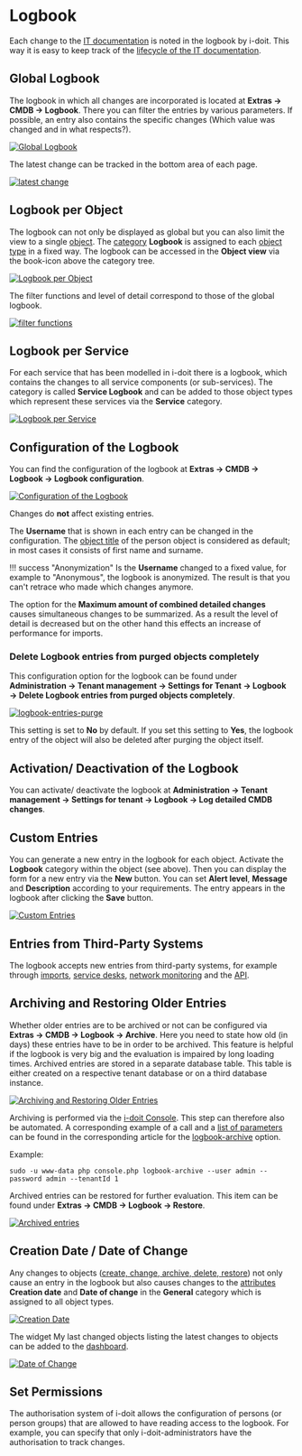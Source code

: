 # Logbook

Each change to the [IT documentation](../glossary.md) is noted in the logbook by i-doit. This way it is easy to keep track of the [lifecycle of the IT documentation](./life-and-documentation-cycle.md).

## Global Logbook

The logbook in which all changes are incorporated is located at **Extras → CMDB → Logbook**. There you can filter the entries by various parameters. If possible, an entry also contains the specific changes (Which value was changed and in what respects?).

[![Global Logbook](../assets/images/en/basics/logbook/1-lb.png)](../assets/images/en/basics/logbook/1-lb.png)

The latest change can be tracked in the bottom area of each page.

[![latest change](../assets/images/en/basics/logbook/2-lb.png)](../assets/images/en/basics/logbook/2-lb.png)

## Logbook per Object

The logbook can not only be displayed as global but you can also limit the view to a single [object](../glossary.md). The [category](../glossary.md) **Logbook** is assigned to each [object type](../glossary.md) in a fixed way. The logbook can be accessed in the **Object view** via the book-icon above the category tree.

[![Logbook per Object](../assets/images/en/basics/logbook/3-lb.png)](../assets/images/en/basics/logbook/3-lb.png)

The filter functions and level of detail correspond to those of the global logbook.

[![filter functions](../assets/images/en/basics/logbook/4-lb.png)](../assets/images/en/basics/logbook/4-lb.png)

## Logbook per Service

For each service that has been modelled in i-doit there is a logbook, which contains the changes to all service components (or sub-services). The category is called **Service Logbook** and can be added to those object types which represent these services via the **Service** category.

[![Logbook per Service](../assets/images/en/basics/logbook/5-lb.png)](../assets/images/en/basics/logbook/5-lb.png)

## Configuration of the Logbook

You can find the configuration of the logbook at **Extras → CMDB → Logbook → Logbook configuration**.

[![Configuration of the Logbook](../assets/images/en/basics/logbook/6-lb.png)](../assets/images/en/basics/logbook/6-lb.png)

Changes do **not** affect existing entries.

The **Username** that is shown in each entry can be changed in the configuration. The [object title](../glossary.md) of the person object is considered as default; in most cases it consists of first name and surname.

!!! success "Anonymization"
    Is the **Username** changed to a fixed value, for example to "Anonymous", the logbook is anonymized. The result is that you can't retrace who made which changes anymore.

The option for the **Maximum amount of combined detailed changes** causes simultaneous changes to be summarized. As a result the level of detail is decreased but on the other hand this effects an increase of performance for imports.

### Delete Logbook entries from purged objects completely

This configuration option for the logbook can be found under **Administration → Tenant management → Settings for Tenant → Logbook → Delete Logbook entries from purged objects completely**.

[![logbook-entries-purge](../assets/images/en/basics/logbook/12-lb.png)](../assets/images/en/basics/logbook/12-lb.png)

This setting is set to **No** by default. If you set this setting to **Yes**, the logbook entry of the object will also be deleted after purging the object itself.

## Activation/ Deactivation of the Logbook

You can activate/ deactivate the logbook at **Administration → Tenant management → Settings for tenant → Logbook → Log detailed CMDB changes**.

## Custom Entries

You can generate a new entry in the logbook for each object. Activate the **Logbook** category within the object (see above). Then you can display the form for a new entry via the **New** button. You can set  **Alert level**, **Message** and **Description** according to your requirements. The entry appears in the logbook after clicking the **Save** button.

[![Custom Entries](../assets/images/en/basics/logbook/7-lb.png)](../assets/images/en/basics/logbook/7-lb.png)

## Entries from Third-Party Systems

The logbook accepts new entries from third-party systems, for example through [imports](../consolidate-data/index.md), [service desks](../evaluation/cmdb-explorer/index.md), [network monitoring](../automation-and-integration/network-monitoring/index.md) and the [API](../i-doit-pro-add-ons/api/index.md).

## Archiving and Restoring Older Entries

Whether older entries are to be archived or not can be configured via **Extras → CMDB → Logbook → Archive**. Here you need to state how old (in days) these entries have to be in order to be archived. This feature is helpful if the logbook is very big and the evaluation is impaired by long loading times. Archived entries are stored in a separate database table. This table is either created on a respective tenant database or on a third database instance.

[![Archiving and Restoring Older Entries](../assets/images/en/basics/logbook/8-lb.png)](../assets/images/en/basics/logbook/8-lb.png)

Archiving is performed via the [i-doit Console](../i-doit-pro-add-ons/api/index.md). This step can therefore also be automated. A corresponding example of a call and a [list of parameters](../automation-and-integration/cli/console/options-and-parameters-cli.md) can be found in the corresponding article for the [logbook-archive](../automation-and-integration/cli/console/options-and-parameters-cli.md#logbook-archive) option.

Example:

```shell
sudo -u www-data php console.php logbook-archive --user admin --password admin --tenantId 1
```

Archived entries can be restored for further evaluation. This item can be found under **Extras → CMDB → Logbook → Restore**.

[![Archived entries](../assets/images/en/basics/logbook/9-lb.png)](../assets/images/en/basics/logbook/9-lb.png)

## Creation Date / Date of Change

Any changes to objects ([create, change, archive, delete, restore](./life-and-documentation-cycle.md)) not only cause an entry in the logbook but also causes changes to the [attributes](../glossary.md) **Creation date** and **Date of change** in the **General** category which is assigned to all object types.

[![Creation Date](../assets/images/en/basics/logbook/10-lb.png)](../assets/images/en/basics/logbook/10-lb.png)

The widget My last changed objects listing the latest changes to objects can be added to the [dashboard](./dashboard-and-widgets.md).

[![Date of Change](../assets/images/en/basics/logbook/11-lb.png)](../assets/images/en/basics/logbook/11-lb.png)

## Set Permissions

The authorisation system of i-doit allows the configuration of persons (or person groups) that are allowed to have reading access to the logbook. For example, you can specify that only i-doit-administrators have the authorisation to track changes.
